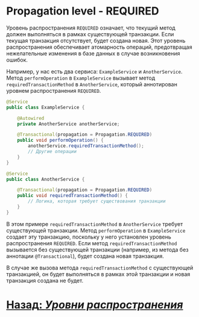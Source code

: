 # Propagation level - REQUIRED

Уровень распространения `REQUIRED` означает, что текущий метод должен выполняться в рамках существующей транзакции. Если
текущая транзакция отсутствует, будет создана новая. Этот уровень распространения обеспечивает атомарность операций,
предотвращая нежелательные изменения в базе данных в случае возникновения ошибок.

Например, у нас есть два сервиса: `ExampleService` и `AnotherService`. Метод `performOperation` в `ExampleService` вызывает
метод `requiredTransactionMethod` в `AnotherService`, который аннотирован уровнем распространения `REQUIRED`.

```java
@Service
public class ExampleService {

    @Autowired
    private AnotherService anotherService;

    @Transactional(propagation = Propagation.REQUIRED)
    public void performOperation() {
        anotherService.requiredTransactionMethod();
        // Другие операции
    }
}

@Service
public class AnotherService {

    @Transactional(propagation = Propagation.REQUIRED)
    public void requiredTransactionMethod() {
        // Логика, которая требует существования транзакции
    }
}
```

В этом примере `requiredTransactionMethod` в `AnotherService` требует существующей транзакции. Метод `performOperation` в
`ExampleService` создает эту транзакцию, поскольку у него установлен уровень распространения `REQUIRED`. Если метод
`requiredTransactionMethod` вызывается без существующей транзакции (например, из метода без аннотации `@Transactional`), будет
создана новая транзакция.

В случае же вызова метода `requiredTransactionMethod` с существующей транзакцией, он будет выполняться в рамках этой транзакции и
новая транзакция создана не будет.

# [**Назад**: *Уровни распространения*](../propagation.md)
